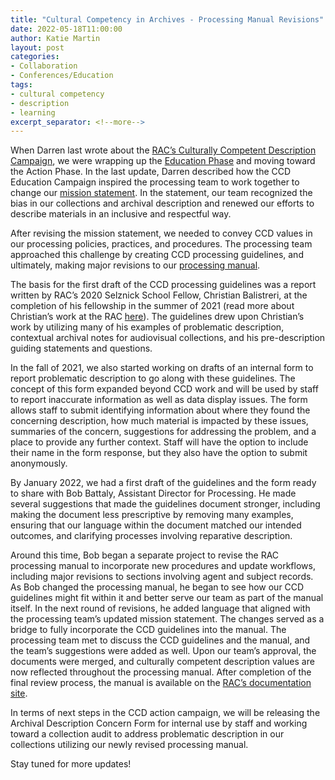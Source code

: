 ```yaml
---
title: "Cultural Competency in Archives - Processing Manual Revisions"
date: 2022-05-18T11:00:00
author: Katie Martin
layout: post
categories:
- Collaboration
- Conferences/Education
tags:
- cultural competency
- description
- learning
excerpt_separator: <!--more-->
---
```

When Darren last wrote about the [RAC’s Culturally Competent Description Campaign](https://blog.rockarch.org/cultural-competency-in-archives-education-campaign-phase-2-reading-group), we were wrapping up the [Education Phase](https://docs.rockarch.org/ccd-education-campaign/) and moving toward the Action Phase. In the last update, Darren described how the CCD Education Campaign inspired the processing team to work together to change our [mission statement](https://rockarch.org/about-us/program-areas). In the statement, our team recognized the bias in our collections and archival description and renewed our efforts to describe materials in an inclusive and respectful way.

After revising the mission statement, we needed to convey CCD values in our processing policies, practices, and procedures. The processing team approached this challenge by creating CCD processing guidelines, and ultimately, making major revisions to our [processing manual](https://docs.rockarch.org/processing-manual/).

<!--more-->

The basis for the first draft of the CCD processing guidelines was a report written by RAC’s 2020 Selznick School Fellow, Christian Balistreri, at the completion of his fellowship in the summer of 2021 (read more about Christian’s work at the RAC [here](https://blog.rockarch.org/cultural-competency-in-archives-investigating-archival-description-for-av-materials)). The guidelines drew upon Christian’s work by utilizing many of his examples of problematic description, contextual archival notes for audiovisual collections, and his pre-description guiding statements and questions.

In the fall of 2021, we also started working on drafts of an internal form to report problematic description to go along with these guidelines. The concept of this form expanded beyond CCD work and will be used by staff to report inaccurate information as well as data display issues. The form allows staff to submit identifying information about where they found the concerning description, how much material is impacted by these issues, summaries of the concern, suggestions for addressing the problem, and a place to provide any further context. Staff will have the option to include their name in the form response, but they also have the option to submit anonymously.

By January 2022, we had a first draft of the guidelines and the form ready to share with Bob Battaly, Assistant Director for Processing. He made several suggestions that made the guidelines document stronger, including making the document less prescriptive by removing many examples, ensuring that our language within the document matched our intended outcomes, and clarifying processes involving reparative description.

Around this time, Bob began a separate project to revise the RAC processing manual to incorporate new procedures and update workflows, including major revisions to sections involving agent and subject records. As Bob changed the processing manual, he began to see how our CCD guidelines might fit within it and better serve our team as part of the manual itself. In the next round of revisions, he added language that aligned with the processing team’s updated mission statement. The changes served as a bridge to fully incorporate the CCD guidelines into the manual. The processing team met to discuss the CCD guidelines and the manual, and the team’s suggestions were added as well. Upon our team’s approval, the documents were merged, and culturally competent description values are now reflected throughout the processing manual. After completion of the final review process, the manual is available on the [RAC’s documentation site](https://docs.rockarch.org).

In terms of next steps in the CCD action campaign, we will be releasing the Archival Description Concern Form for internal use by staff and working toward a collection audit to address problematic description in our collections utilizing our newly revised processing manual.

Stay tuned for more updates!
